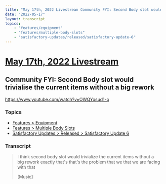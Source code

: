 ```yaml
---
title: "May 17th, 2022 Livestream Community FYI: Second Body slot would trivialise the current items without a big rework"
date: "2022-05-17"
layout: transcript
topics:
    - "features/equipment"
    - "features/multiple-body-slots"
    - "satisfactory-updates/released/satisfactory-update-6"
---
```

# [May 17th, 2022 Livestream](../2022-05-17.md)
## Community FYI: Second Body slot would trivialise the current items without a big rework
https://www.youtube.com/watch?v=OWQYosud1-o

### Topics
* [Features > Equipment](../topics/features/equipment.md)
* [Features > Multiple Body Slots](../topics/features/multiple-body-slots.md)
* [Satisfactory Updates > Released > Satisfactory Update 6](../topics/satisfactory-updates/released/satisfactory-update-6.md)

### Transcript

> I think second body slot would trivialize the current items without a big rework exactly that's that's the problem that we that we are facing with that
>
> [Music]
